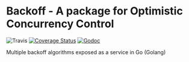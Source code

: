 # Backoff - A package for Optimistic Concurrency Control
![Travis](https://travis-ci.org/defaltd/backoff.svg?branch=master) [![Coverage Status](https://coveralls.io/repos/github/defaltd/backoff/badge.svg?branch=master)](https://coveralls.io/github/defaltd/backoff?branch=master) [![Godoc](https://img.shields.io/badge/godoc-reference-5272B4.svg?style=flat-square)](https://godoc.org/github.com/defaltd/backoff)

Multiple backoff algorithms exposed as a service in Go (Golang)
